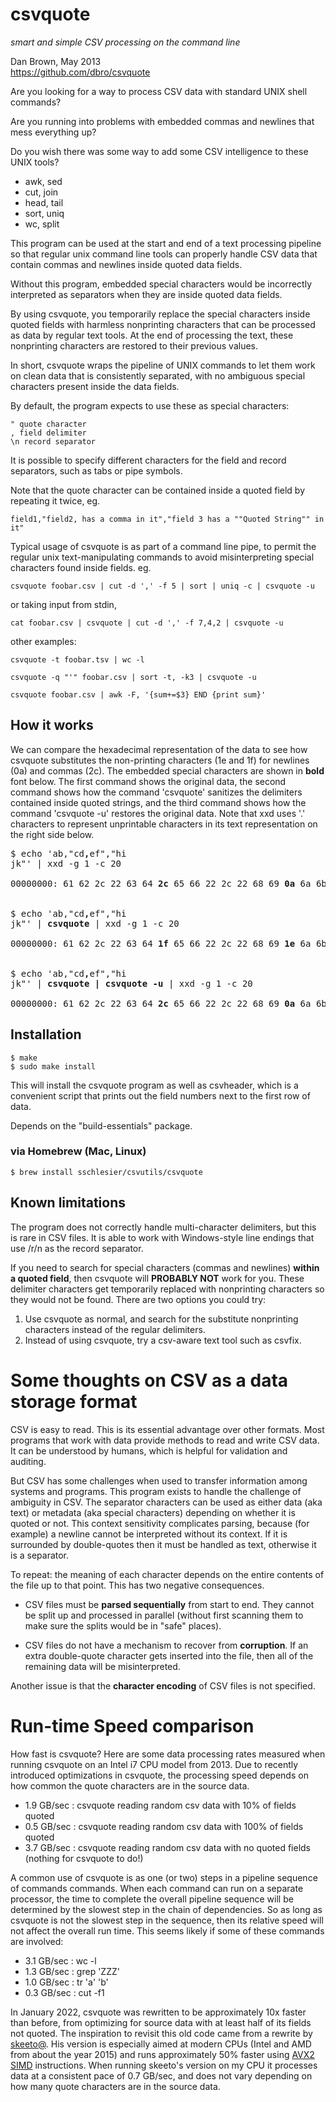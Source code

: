 csvquote
========
_smart and simple CSV processing on the command line_

Dan Brown, May 2013  
https://github.com/dbro/csvquote

Are you looking for a way to process CSV data with standard UNIX shell commands?

Are you running into problems with embedded commas and newlines that mess
everything up?

Do you wish there was some way to add some CSV intelligence to these UNIX tools?

* awk, sed
* cut, join
* head, tail
* sort, uniq
* wc, split

This program can be used at the start and end of a text processing pipeline
so that regular unix command line tools can properly handle CSV data that
contain commas and newlines inside quoted data fields.

Without this program, embedded special characters would be incorrectly
interpreted as separators when they are inside quoted data fields.

By using csvquote, you temporarily replace the special characters inside quoted
fields with harmless nonprinting characters that can be processed as data by
regular text tools. At the end of processing the text, these nonprinting
characters are restored to their previous values.

In short, csvquote wraps the pipeline of UNIX commands to let them work on
clean data that is consistently separated, with no ambiguous special
characters present inside the data fields.

By default, the program expects to use these as special characters:

    " quote character  
    , field delimiter  
    \n record separator  

It is possible to specify different characters for the field and record
separators, such as tabs or pipe symbols.

Note that the quote character can be contained inside a quoted field
by repeating it twice, eg.

    field1,"field2, has a comma in it","field 3 has a ""Quoted String"" in it"

Typical usage of csvquote is as part of a command line pipe, to permit
the regular unix text-manipulating commands to avoid misinterpreting
special characters found inside fields. eg.

    csvquote foobar.csv | cut -d ',' -f 5 | sort | uniq -c | csvquote -u

or taking input from stdin,

    cat foobar.csv | csvquote | cut -d ',' -f 7,4,2 | csvquote -u

other examples:

    csvquote -t foobar.tsv | wc -l

    csvquote -q "'" foobar.csv | sort -t, -k3 | csvquote -u

    csvquote foobar.csv | awk -F, '{sum+=$3} END {print sum}'

How it works
------------

We can compare the hexadecimal representation of the data to see how csvquote substitutes the non-printing characters (1e and 1f) for newlines (0a) and commas (2c). The embedded special characters are shown in **bold** font below. The first command shows the original data, the second command shows how the command 'csvquote' sanitizes the delimiters contained inside quoted strings, and the third command shows how the command 'csvquote -u' restores the original data. Note that xxd uses '.' characters to represent unprintable characters in its text representation on the right side below.

<pre>
$ echo 'ab,"cd<b>,</b>ef","hi
jk"' | xxd -g 1 -c 20

00000000: 61 62 2c 22 63 64 <b>2c</b> 65 66 22 2c 22 68 69 <b>0a</b> 6a 6b 22 0a     ab,"cd<b>,</b>ef","hi<b>.</b>jk".


$ echo 'ab,"cd<b>,</b>ef","hi
jk"' | <b>csvquote</b> | xxd -g 1 -c 20

00000000: 61 62 2c 22 63 64 <b>1f</b> 65 66 22 2c 22 68 69 <b>1e</b> 6a 6b 22 0a     ab,"cd<b>.</b>ef","hi<b>.</b>jk".


$ echo 'ab,"cd<b>,</b>ef","hi
jk"' | <b>csvquote | csvquote -u</b> | xxd -g 1 -c 20

00000000: 61 62 2c 22 63 64 <b>2c</b> 65 66 22 2c 22 68 69 <b>0a</b> 6a 6b 22 0a     ab,"cd<b>,</b>ef","hi<b>.</b>jk".
</pre>

Installation
------------

    $ make
    $ sudo make install

This will install the csvquote program as well as csvheader, which is a
convenient script that prints out the field numbers next to the first row
of data.

Depends on the "build-essentials" package.

### via Homebrew (Mac, Linux)

    $ brew install sschlesier/csvutils/csvquote

Known limitations
-----------------

The program does not correctly handle multi-character delimiters, but this
is rare in CSV files. It is able to work with Windows-style line endings that
use /r/n as the record separator.

If you need to search for special characters (commas and newlines)
**within a quoted field**, then csvquote will **PROBABLY NOT** work for you. These
delimiter characters get temporarily replaced with nonprinting characters so
they would not be found. There are two options you could try:

1. Use csvquote as normal, and search for the substitute nonprinting characters
   instead of the regular delimiters.
2. Instead of using csvquote, try a csv-aware text tool such as csvfix.

Some thoughts on CSV as a data storage format
=============================================

CSV is easy to read. This is its essential advantage over other formats. Most
programs that work with data provide methods to read and write CSV data. It
can be understood by humans, which is helpful for validation and auditing.

But CSV has some challenges when used to transfer information among systems
and programs. This program exists to handle the challenge of ambiguity in CSV.
The separator characters can be used as either data (aka text) or metadata
(aka special characters) depending on whether it is quoted or not. This
context sensitivity complicates parsing, because (for example) a newline
cannot be interpreted without its context. If it is surrounded by
double-quotes then it must be handled as text, otherwise it is a separator.

To repeat: the meaning of each character depends on the entire contents of
the file up to that point. This has two negative consequences.

* CSV files must be **parsed sequentially** from start to end. They cannot be
split up and processed in parallel (without first scanning
them to make sure the splits would be in "safe" places).

* CSV files do not have a mechanism to recover from **corruption**. If an extra
double-quote character gets inserted into the file, then all of the remaining
data will be misinterpreted.

Another issue is that the **character encoding** of CSV files is not specified.

Run-time Speed comparison
=========================

How fast is csvquote? Here are some data processing rates measured when running csvquote on an Intel i7 CPU model from 2013. Due to recently introduced optimizations in csvquote, the processing speed depends on how common the quote characters are in the source data.

* 1.9 GB/sec : csvquote reading random csv data with 10% of fields quoted
* 0.5 GB/sec : csvquote reading random csv data with 100% of fields quoted
* 3.7 GB/sec : csvquote reading random csv data with no quoted fields (nothing for csvquote to do!)

A common use of csvquote is as one (or two) steps in a pipeline sequence of commands commands. When each command can run on a separate processor, the time to complete the overall pipeline sequence will be determined by the slowest step in the chain of dependencies. So as long as csvquote is not the slowest step in the sequence, then its relative speed will not affect the overall run time. This seems likely if some of these commands are involved:

* 3.1 GB/sec : wc -l
* 1.3 GB/sec : grep 'ZZZ'
* 1.0 GB/sec : tr 'a' 'b'
* 0.3 GB/sec : cut -f1

In January 2022, csvquote was rewritten to be approximately 10x faster than before, from optimizing for source data with at least half of its fields not quoted. The inspiration to revisit this old code came from a rewrite by [skeeto@](https://github.com/skeeto/scratch/tree/master/csvquote). His version is especially aimed at modern CPUs (Intel and AMD from about the year 2015) and runs approximately 50% faster using [AVX2 SIMD](https://en.wikipedia.org/wiki/Advanced_Vector_Extensions) instructions. When running skeeto's version on my CPU it processes data at a consistent pace of 0.7 GB/sec, and does not vary depending on how many quote characters are in the source data.
